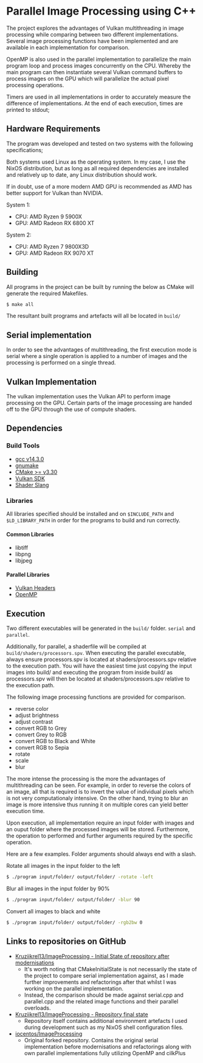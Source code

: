Parallel Image Processing using C++
===================================

The project explores the advantages of Vulkan multithreading in image processing while comparing between two different implementations. Several image processing functions have been implemented and are available in each implementation for comparison.

OpenMP is also used in the parallel implementation to parallelize the main program loop and process images concurrently on the CPU. Whereby the main program can then instantiate several Vulkan command buffers to process images on the GPU which will parallelize the actual pixel processing operations.

Timers are used in all implementations in order to accurately measure the difference of implementations. At the end of each execution, times are printed to stdout;

Hardware Requirements
---------------------
The program was developed and tested on two systems with the following specifications;

Both systems used Linux as the operating system. In my case, I use the NixOS distribution, but as long as all required dependencies are installed and relatively up to date, any Linux distribution should work.

If in doubt, use of a more modern AMD GPU is recommended as AMD has better support for Vulkan than NVIDIA.

System 1:
- CPU: AMD Ryzen 9 5900X
- GPU: AMD Radeon RX 6800 XT

System 2:
- CPU: AMD Ryzen 7 9800X3D
- GPU: AMD Radeon RX 9070 XT

Building
--------
All programs in the project can be built by running the below as CMake will generate the required Makefiles.
```sh
$ make all
```
The resultant built programs and artefacts will all be located in `build/`

Serial implementation
--------------------

In order to see the advantages of multithreading, the first execution mode is serial where a single operation is applied to a number of images and the processing is performed on a single thread.

Vulkan Implementation
---------------------
The vulkan implementation uses the Vulkan API to perform image processing on the GPU. Certain parts of the image processing are handed off to the GPU through the use of compute shaders.

Dependencies
------------
### Build Tools
- [gcc v14.3.0](https://gcc.gnu.org/)
- [gnumake](https://www.gnu.org/software/make/)
- [CMake >= v3.30](https://cmake.org/)
- [Vulkan SDK](https://github.com/KhronosGroup/Vulkan-Headers)
- [Shader Slang](https://github.com/shader-slang/slang)

### Libraries
All libraries specified should be installed and on `$INCLUDE_PATH` and `$LD_LIBRARY_PATH` in order for the programs to build and run correctly.

#### Common Libraries
- libtiff
- libpng
- libjpeg

#### Parallel Libraries
- [Vulkan Headers](https://github.com/KhronosGroup/Vulkan-Headers)
- [OpenMP](https://openmp.llvm.org/)

Execution
---------

Two different executables will be generated in the `build/` folder. `serial` and `parallel`.

Additionally, for parallel, a shaderfile will be compiled at `build/shaders/processors.spv`. When executing the parallel executable, always ensure processors.spv is located at shaders/processors.spv relative to the execution path.
You will have the easiest time just copying the input images into build/ and executing the program from inside build/ as processors.spv will then be located at shaders/processors.spv relative to the execution path.

The following image processing functions are provided for comparison.
- reverse color
- adjust brightness
- adjust contrast
- convert RGB to Grey
- convert Grey to RGB
- convert RGB to Black and White
- convert RGB to Sepia
- rotate
- scale
- blur

The more intense the processing is the more the advantages of multithreading can be seen. For example, in order to reverse the colors of an image, all that is required is to invert the value of individual pixels which is not very computationaly intensive. On the other hand, trying to blur an image is more intensive thus running it on multiple cores can yield better execution time.

Upon execution, all implementation require an input folder with images and an ouput folder where the processed images will be stored. Furthermore, the operation to performed and further arguments required by the specific operation.

Here are a few examples. Folder arguments should always end with a slash.

Rotate all images in the input folder to the left
```sh
$ ./program input/folder/ output/folder/ -rotate -left
```
Blur all images in the input folder by 90%
```sh
$ ./program input/folder/ output/folder/ -blur 90
```
Convert all images to black and white
```sh
$ ./program input/folder/ output/folder/ -rgb2bw 0
```


Links to repositories on GitHub
---------------------------------
- [Kruziikrel13/ImageProcessing - Initial State of repository after modernisations](https://github.com/Kruziikrel13/ImageProcessing/releases/tag/CMakeInitialState)
    - It's worth noting that CMakeInitialState is not necessarily the state of the project to compare serial implementation against, as I made further improvements and refactorings after that whilst I was working on the parallel implementation.
    - Instead, the comparison should be made against serial.cpp and parallel.cpp and the related image functions and their parallel overloads.
- [Kruziikrel13/ImageProcessing - Repository final state](https://github.com/Kruziikrel13/ImageProcessing)
    - Repository itself contains additional environment artefacts I used during development such as my NixOS shell configuration files.
- [iocentos/ImageProcessing](https://github.com/iocentos/ImageProcessing)
    - Original forked repository. Contains the original serial implementation before modernisations and refactorings along with own parallel implementations fully utilizing OpenMP and cilkPlus
